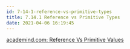 ```yaml
---
id: 7-14-1-reference-vs-primitive-types
title: 7.14.1 Reference vs Primitive Types
date: 2021-04-06 16:19:45
---
```


<a href='https://academind.com/tutorials/reference-vs-primitive-values/' class='external'>academind.com: Reference Vs Primitive Values</a>
